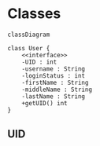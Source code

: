 # Classes

```mermaid
classDiagram

class User {
    <<interface>>
    -UID : int
    -username : String
    -loginStatus : int
    -firstName : String
    -middleName : String
    -lastName : String
    +getUID() int
}
```

## UID


